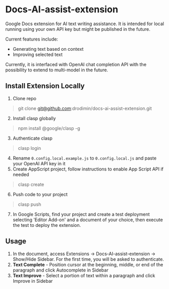 # Docs-AI-assist-extension

Google Docs extension for AI text writing assistance. It is intended for local running using your own API key but might be published in the future.

Current features include:
- Generating text based on context 
- Improving selected text

Currently, it is interfaced with OpenAI chat completion API with the possibility to extend to multi-model in the future.

## Install Extension Locally
1. Clone repo
> git clone git@github.com:drodimin/docs-ai-assist-extension.git
2. Install clasp globally
> npm install @google/clasp -g
3. Authenticate clasp
> clasp login
4. Rename `0.config.local.example.js` to `0.config.local.js` and paste your OpenAI API key in it
5. Create AppScript project, follow instructions to enable App Script API if needed
> clasp create
6. Push code to your project
> clasp push
7. In Google Scripts, find your project and create a test deployment selecting 'Editor Add-on' and a document of your choice, then execute the test to deploy the extension.

## Usage
1. In the document, access Extensions -> Docs-AI-assist-extension -> Show/Hide Sidebar. For the first time, you will be asked to authenticate.
2. **Text Complete** - Position cursor at the beginning, middle, or end of the paragraph and click Autocomplete in Sidebar
3. **Text Improve** - Select a portion of text within a paragraph and click Improve in Sidebar

